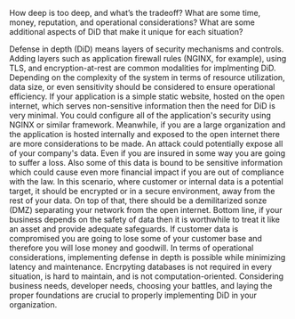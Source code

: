 How deep is too deep, and what’s the tradeoff?
What are some time, money, reputation, and operational considerations?
What are some additional aspects of DiD that make it unique for each situation?

Defense in depth (DiD) means layers of security mechanisms and controls.  Adding layers such as application firewall rules (NGINX, for example), using TLS, and encryption-at-rest are common modalities for implmenting DiD.  Depending on the complexity of the system in terms of resource utilization, data size, or even sensitivity should be considered to ensure operational efficiency.  If your application is a simple static website, hosted on the open internet, which serves non-sensitive information then the need for DiD is very minimal.  You could configure all of the application's security using NGINX or similar framework.  Meanwhile, if you are a large organization and the application is hosted internally and exposed to the open internet there are more considerations to be made.  An attack could potentially expose all of your company's data.  Even if you are insured in some way you are going to suffer a loss.  Also some of this data is bound to be sensitive information which could cause even more financial impact if you are out of compliance with the law.  In this scenario, where customer or internal data is a potential target, it should be encrypted or in a secure environment, away from the rest of your data.  On top of that, there should be a demilitarized sonze (DMZ) separating your network from the open internet.  Bottom line, if your business depends on the safety of data then it is worthwhile to treat it like an asset and provide adequate safeguards.  If customer data is compromised you are going to lose some of your customer base and therefore you will lose money and goodwill.  In terms of operational considerations, implementing defense in depth is possible while minimizing latency and maintenance.  Encrpyting databases is not required in every situation, is hard to maintain, and is not computation-oriented.  Considering business needs, developer needs, choosing your battles, and laying the proper foundations are crucial to properly implementing DiD in your organization.